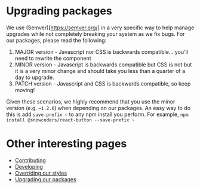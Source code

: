 # Upgrading packages
We use (Semver)[https://semver.org/] in a very specific way to help manage upgrades while not completely breaking your system as we fix bugs. For our packages, please read the following:

1. MAJOR version - Javascript nor CSS is backwards compatible... you'll need to rewrite the component
1. MINOR version - Javascript is backwards compatible but CSS is not but it is a very minor change and should take you less than a quarter of a day to upgrade.
1. PATCH version - Javascript and CSS is backwards compatible, so keep moving!

Given these scenarios, we highly recommend that you use the minor version (e.g. `~1.2.0`) when depending on our packages. An easy way to do this is add `save-prefix ~` to any npm install you perform. For example, `npm install @snowcoders/react-button --save-prefix ~`

# Other interesting pages
 - [Contributing](./contributing.md)
 - [Developing](./developing.md)
 - [Overriding our styles](./overrides.md)
 - [Upgrading our packages](./upgrading.md)
